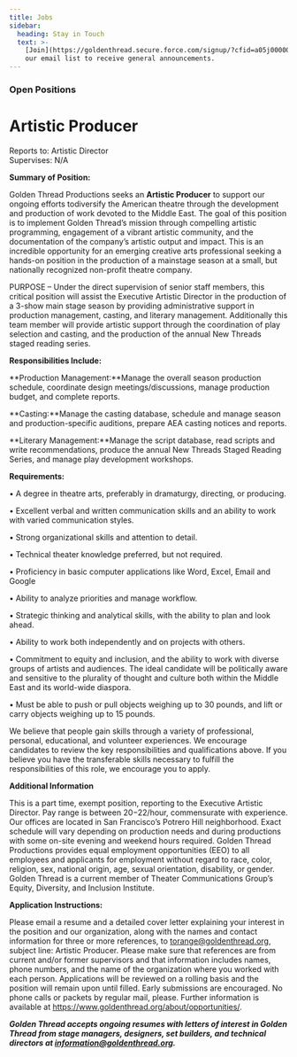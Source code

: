 ```yaml
---
title: Jobs
sidebar:
  heading: Stay in Touch
  text: >-
    [Join](https://goldenthread.secure.force.com/signup/?cfid=a05j000000LsdhQAAR)
    our email list to receive general announcements.
---
```

### Open Positions

# Artistic Producer

Reports to: Artistic Director\
Supervises: N/A

**Summary of Position:**

Golden Thread Productions seeks an **Artistic Producer** to support our ongoing efforts todiversify the American theatre through the development and production of work devoted to the Middle East. The goal of this position is to implement Golden Thread’s mission through compelling artistic programming, engagement of a vibrant artistic community, and the documentation of the company’s artistic output and impact. This is an incredible opportunity for an emerging creative arts professional seeking a hands-on position in the production of a mainstage season at a small, but nationally recognized non-profit theatre company.

PURPOSE – Under the direct supervision of senior staff members, this critical position will assist the Executive Artistic Director in the production of a 3-show main stage season by providing administrative support in production management, casting, and literary management. Additionally this team member will provide artistic support through the coordination of play selection and casting, and the production of the annual New Threads staged reading series.

**Responsibilities Include:**

**Production Management:**Manage the overall season production schedule, coordinate design meetings/discussions, manage production budget, and complete reports.

**Casting:**Manage the casting database, schedule and manage season and production-specific auditions, prepare AEA casting notices and reports.

**Literary Management:**Manage the script database, read scripts and write recommendations, produce the annual New Threads Staged Reading Series, and manage play development workshops.

**Requirements:**

• A degree in theatre arts, preferably in dramaturgy, directing, or producing.

• Excellent verbal and written communication skills and an ability to work with varied communication styles.

• Strong organizational skills and attention to detail.

• Technical theater knowledge preferred, but not required.

• Proficiency in basic computer applications like Word, Excel, Email and Google

• Ability to analyze priorities and manage workflow.

• Strategic thinking and analytical skills, with the ability to plan and look ahead.

• Ability to work both independently and on projects with others.

• Commitment to equity and inclusion, and the ability to work with diverse groups of artists and audiences. The ideal candidate will be politically aware and sensitive to the plurality of thought and culture both within the Middle East and its world-wide diaspora.

• Must be able to push or pull objects weighing up to 30 pounds, and lift or carry objects weighing up to 15 pounds.

We believe that people gain skills through a variety of professional, personal, educational, and volunteer experiences. We encourage candidates to review the key responsibilities and qualifications above. If you believe you have the transferable skills necessary to fulfill the responsibilities of this role, we encourage you to apply.

**Additional Information**

This is a part time, exempt position, reporting to the Executive Artistic Director. Pay range is between $20-$22/hour, commensurate with experience. Our offices are located in San Francisco’s Potrero Hill neighborhood. Exact schedule will vary depending on production needs and during productions with some on-site evening and weekend hours required. Golden Thread Productions provides equal employment opportunities (EEO) to all employees and applicants for employment without regard to race, color, religion, sex, national origin, age, sexual orientation, disability, or gender. Golden Thread is a current member of Theater Communications Group’s Equity, Diversity, and Inclusion Institute.

**Application Instructions:**

Please email a resume and a detailed cover letter explaining your interest in the position and our organization, along with the names and contact information for three or more references, to torange@goldenthread.org, subject line: Artistic Producer. Please make sure that references are from current and/or former supervisors and that information includes names, phone numbers, and the name of the organization where you worked with each person. Applications will be reviewed on a rolling basis and the position will remain upon until filled. Early submissions are encouraged. No phone calls or packets by regular mail, please. Further information is available at <https://www.goldenthread.org/about/opportunities/>.

***Golden Thread accepts ongoing resumes with letters of interest in Golden Thread from stage managers, designers, set builders, and technical directors at [information@goldenthread.org]((mailto:information@goldenthread.org)).***
